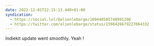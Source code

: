 ```yaml
---
date: 2022-12-01T22:15:13.440+01:00
syndication:
  - https://social.lol/@alienlebarge/109440505748991206
  - https://twitter.com/alienlebarge/status/1598426679227064332
---
```

Indiekit update went smoothly.
Yeah !
